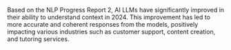 Based on the NLP Progress Report 2, AI LLMs have significantly improved in their ability to understand context in 2024. This improvement has led to more accurate and coherent responses from the models, positively impacting various industries such as customer support, content creation, and tutoring services.